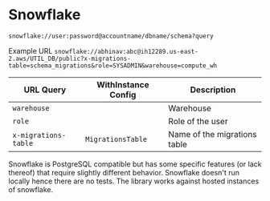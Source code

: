 # Snowflake

`snowflake://user:password@accountname/dbname/schema?query`

Example URL
`snowflake://abhinav:abc@ih12289.us-east-2.aws/UTIL_DB/public?x-migrations-table=schema_migrations&role=SYSADMIN&warehouse=compute_wh`

| URL Query  | WithInstance Config | Description |
|------------|---------------------|-------------|
| `warehouse` | | Warehouse |
| `role` | | Role of the user |
| `x-migrations-table` | `MigrationsTable` | Name of the migrations table |

Snowflake is PostgreSQL compatible but has some specific features (or lack thereof) that require slightly different behavior.
Snowflake doesn't run locally hence there are no tests. The library works against hosted instances of snowflake.
